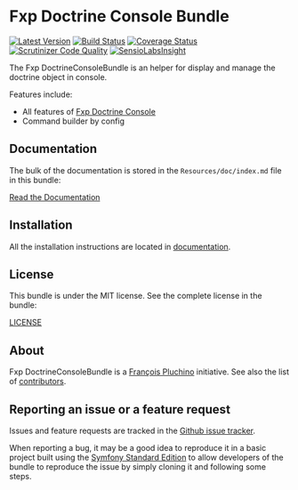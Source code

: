 Fxp Doctrine Console Bundle
===========================

[![Latest Version](https://img.shields.io/packagist/v/fxp/doctrine-console-bundle.svg)](https://packagist.org/packages/fxp/doctrine-console-bundle)
[![Build Status](https://img.shields.io/travis/fxpio/fxp-doctrine-console-bundle/master.svg)](https://travis-ci.org/fxpio/fxp-doctrine-console-bundle)
[![Coverage Status](https://img.shields.io/coveralls/fxpio/fxp-doctrine-console-bundle/master.svg)](https://coveralls.io/r/fxpio/fxp-doctrine-console-bundle?branch=master)
[![Scrutinizer Code Quality](https://img.shields.io/scrutinizer/g/fxpio/fxp-doctrine-console-bundle.svg)](https://scrutinizer-ci.com/g/fxpio/fxp-doctrine-console-bundle?branch=master)
[![SensioLabsInsight](https://img.shields.io/sensiolabs/i/4d2d0222-0e32-4073-a53b-3d32c2a0c27f.svg)](https://insight.sensiolabs.com/projects/4d2d0222-0e32-4073-a53b-3d32c2a0c27f)

The Fxp DoctrineConsoleBundle is an helper for display and manage the doctrine object
in console.

Features include:

- All features of [Fxp Doctrine Console](https://github.com/fxpio/fxp-doctrine-console)
- Command builder by config

Documentation
-------------

The bulk of the documentation is stored in the `Resources/doc/index.md`
file in this bundle:

[Read the Documentation](Resources/doc/index.md)

Installation
------------

All the installation instructions are located in [documentation](Resources/doc/index.md).

License
-------

This bundle is under the MIT license. See the complete license in the bundle:

[LICENSE](LICENSE)

About
-----

Fxp DoctrineConsoleBundle is a [François Pluchino](https://github.com/francoispluchino) initiative.
See also the list of [contributors](https://github.com/fxpio/fxp-doctrine-console-bundle/graphs/contributors).

Reporting an issue or a feature request
---------------------------------------

Issues and feature requests are tracked in the [Github issue tracker](https://github.com/fxpio/fxp-doctrine-console-bundle/issues).

When reporting a bug, it may be a good idea to reproduce it in a basic project
built using the [Symfony Standard Edition](https://github.com/symfony/symfony-standard)
to allow developers of the bundle to reproduce the issue by simply cloning it
and following some steps.
